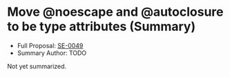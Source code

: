 # Move @noescape and @autoclosure to be type attributes (Summary)

* Full Proposal: [SE-0049](https://github.com/apple/swift-evolution/blob/main/proposals/0049-noescape-autoclosure-type-attrs.md)
* Summary Author: TODO

Not yet summarized.
